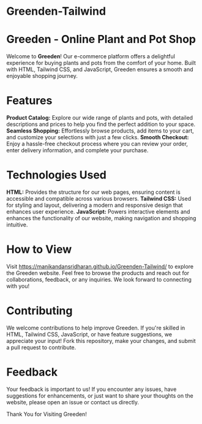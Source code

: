 # Greenden-Tailwind
# Greeden - Online Plant and Pot Shop
Welcome to **Greeden**! Our e-commerce platform offers a delightful experience for buying plants and pots from the comfort of your home. Built with HTML, Tailwind CSS, and JavaScript, Greeden ensures a smooth and enjoyable shopping journey.

# Features
**Product Catalog:** Explore our wide range of plants and pots, with detailed descriptions and prices to help you find the perfect addition to your space.
**Seamless Shopping:** Effortlessly browse products, add items to your cart, and customize your selections with just a few clicks.
**Smooth Checkout:** Enjoy a hassle-free checkout process where you can review your order, enter delivery information, and complete your purchase.

# Technologies Used
**HTML:** Provides the structure for our web pages, ensuring content is accessible and compatible across various browsers.
**Tailwind CSS:** Used for styling and layout, delivering a modern and responsive design that enhances user experience.
**JavaScript:** Powers interactive elements and enhances the functionality of our website, making navigation and shopping intuitive.

# How to View
Visit https://manikandansridharan.github.io/Greenden-Tailwind/ to explore the Greeden website. Feel free to browse the products and reach out for collaborations, feedback, or any inquiries. We look forward to connecting with you!

# Contributing
We welcome contributions to help improve Greeden. If you're skilled in HTML, Tailwind CSS, JavaScript, or have feature suggestions, we appreciate your input! Fork this repository, make your changes, and submit a pull request to contribute.

# Feedback
Your feedback is important to us! If you encounter any issues, have suggestions for enhancements, or just want to share your thoughts on the website, please open an issue or contact us directly.

Thank You for Visiting Greeden!
